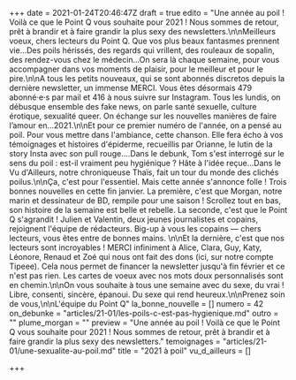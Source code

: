 +++
date = 2021-01-24T20:46:47Z
draft = true
edito = "Une année au poil ! Voilà ce que le Point Q vous souhaite pour 2021 ! Nous sommes de retour, prêt à brandir et à faire grandir la plus sexy des newsletters.\n\nMeilleurs voeux, chers lecteurs du Point Q. Que vos plus beaux fantasmes prennent vie...Des poils hérissés, des regards qui vrillent, des rouleaux de sopalin, des rendez-vous chez le médecin...On sera là chaque semaine, pour vous accompagner dans vos moments de plaisir, pour le meilleur et pour le pire.\n\nA tous les petits nouveaux, qui se sont abonnés discretos depuis la dernière newsletter, un immense MERCI. Vous êtes désormais 479 abonné·e·s par mail et 416 à nous suivre sur Instagram. Tous les lundis, on débusque ensemble des fake news, on parle santé sexuelle, culture érotique, sexualité queer. On échange sur les nouvelles manières de faire l’amour en...2021.\n\nEt pour ce premier numéro de l'année, on a pensé au poil. Pour vous mettre dans l'ambiance, cette chanson. Elle fera écho à vos témoignages et histoires d'épiderme, recueillis par Orianne, le lutin de la story Insta avec son pull rouge....Dans le debunk, Tom s'est interrogé sur le sens du poil : est-il vraiment peu hygiénique ? Hâte à l'idée reçue...Dans le Vu d'Ailleurs, notre chroniqueuse Thaïs, fait un tour du monde des clichés poilus.\n\nÇa, c'est pour l'essentiel. Mais cette année s'annonce folle ! Trois bonnes nouvelles en cette fin janvier. La première, c'est que Morgan, notre marin et dessinateur de BD, rempile pour une saison ! Scrollez tout en bas, son histoire de la semaine est belle et rebelle. La seconde, c'est que le Point Q s'agrandit ! Julien et Valentin, deux jeunes journalistes et copains, rejoignent l'équipe de rédacteurs. Big-up à vous les copains — chers lecteurs, vous êtes entre de bonnes mains. \n\nEt la dernière, c'est que nos lecteurs sont incroyables ! MERCI infiniment à Alice, Clara, Guy, Katy, Léonore, Renaud et Zoé qui nous ont fait des dons (ici, sur notre compte Tipeee). Cela nous permet de financer la newsletter jusqu'à fin février et ce n'est pas rien. Les cartes de voeux avec nos mots doux personnalisés sont en chemin.\n\nOn vous souhaite à tous une semaine avec du sexe, du vrai ! Libre, consenti, sincère, épanoui. Du sexe qui rend heureux.\n\nPrenez soin de vous,\n\nL'équipe du Point Q"
la_bonne_nouvelle = []
numero = 42
on_debunke = "articles/21-01/les-poils-c-est-pas-hygienique.md"
outro = ""
plume_morgan = ""
preview = "Une année au poil ! Voilà ce que le Point Q vous souhaite pour 2021 ! Nous sommes de retour, prêt à brandir et à faire grandir la plus sexy des newsletters."
temoignages = "articles/21-01/une-sexualite-au-poil.md"
title = "2021 à poil"
vu_d_ailleurs = []

+++
